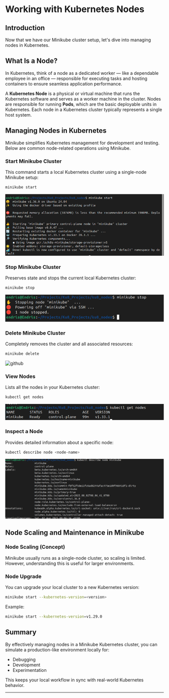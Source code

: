 # Working with Kubernetes Nodes


## Introduction

Now that we have our Minikube cluster setup, let's dive into managing nodes in Kubernetes.

## What Is a Node?

In Kubernetes, think of a node as a dedicated worker — like a dependable employee in an office — responsible for executing tasks and hosting containers to ensure seamless application performance.

A **Kubernetes Node** is a physical or virtual machine that runs the Kubernetes software and serves as a worker machine in the cluster. Nodes are responsible for running **Pods**, which are the basic deployable units in Kubernetes. Each node in a Kubernetes cluster typically represents a single host system.



## Managing Nodes in Kubernetes

Minikube simplifies Kubernetes management for development and testing. Below are common node-related operations using Minikube.

### Start Minikube Cluster

This command starts a local Kubernetes cluster using a single-node Minikube setup:

```bash
minikube start
```

![github](img/minikube-start.png)


### Stop Minikube Cluster

Preserves state and stops the current local Kubernetes cluster:

```bash
minikube stop
```

![github](img/Minikube-stop.png)

### Delete Minikube Cluster

Completely removes the cluster and all associated resources:

```bash
minikube delete
```
![github](img/minikube-delete.png)

### View Nodes

Lists all the nodes in your Kubernetes cluster:

```bash
kubectl get nodes
```

![github](img/kubectl-get-nodes.png)

### Inspect a Node

Provides detailed information about a specific node:

```bash
kubectl describe node <node-name>
```

![github](img/kubectl-describe-node.png)

## Node Scaling and Maintenance in Minikube

### Node Scaling (Concept)

Minikube usually runs as a single-node cluster, so scaling is limited. However, understanding this is useful for larger environments.


### Node Upgrade

You can upgrade your local cluster to a new Kubernetes version:

```bash
minikube start --kubernetes-version=<version>
```

Example:

```bash
minikube start --kubernetes-version=v1.29.0
```

## Summary

By effectively managing nodes in a Minikube Kubernetes cluster, you can simulate a production-like environment locally for:

* Debugging
* Development
* Experimentation

This keeps your local workflow in sync with real-world Kubernetes behavior.

---
